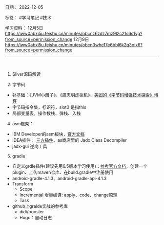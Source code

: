 日期： 2022-12-05

标签： #学习笔记 #技术

学习资料： 
12月5日 https://iww0abxi5u.feishu.cn/minutes/obcnz6zdz7mz9l2c21s6s1vg?from_source=permission_change
12月9日 https://iww0abxi5u.feishu.cn/minutes/obcn3whe17e6bbl6k2q3oix6?from_source=permission_change

---
<br>

1. Sliver源码解读

2. 字节码
- 补基础：《JVM小册子》、《周志明虚拟机》、[美团的《字节码增强技术探索》博客](https://tech.meituan.com/2019/09/05/java-bytecode-enhancement.html)
- 字节码指令集，标识符，slot0 是指this
- 局部变量表，操作数栈、弹栈、入栈

4. asm框架：
- IBM Developer的asm板块，[官方文档](http://asm.ow2.io) 
- IDEA插件： [三方插件](https://plugins.jetbrains.com/plugin/5918-asm-bytecode-outline )、as商店里的 Jadx Class Decompiler
- jadx-gui 逆向工具

5. gradle
- 自定义grdle插件(建议先用6.5版本学习使用)：[参考官方文档](https://docs.gradle.org/current/userguide/custom_plugins.html)，创建一个plugin、上传maven仓库、在build.gradle中注册使用
- android-gradle-4.1.3、android-gradle-api-4.1.3
- Transform
	- Scope
	- Incremental 增量编译: apply、code、change原理
	- Task
- github上gralde实战的参考库
	- didi/booster
	- Hugo：自动日志